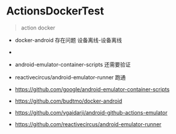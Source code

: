 # ActionsDockerTest


>  action docker





* docker-android 存在问题 设备离线-设备离线
* 
* android-emulator-container-scripts 还需要验证

* reactivecircus/android-emulator-runner 跑通



* https://github.com/google/android-emulator-container-scripts
* https://github.com/budtmo/docker-android
* https://github.com/vgaidarji/android-github-actions-emulator
* https://github.com/reactivecircus/android-emulator-runner
